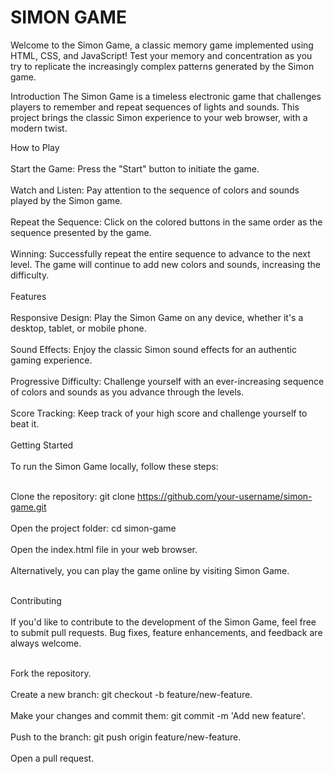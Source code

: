 
# SIMON GAME
Welcome to the Simon Game, a classic memory game implemented using HTML, CSS, and JavaScript! Test your memory and concentration as you try to replicate the increasingly complex patterns generated by the Simon game.



Introduction
The Simon Game is a timeless electronic game that challenges players to remember and repeat sequences of lights and sounds. This project brings the classic Simon experience to your web browser, with a modern twist.

How to Play<br></br>
Start the Game: Press the "Start" button to initiate the game.<br></br>
Watch and Listen: Pay attention to the sequence of colors and sounds played by the Simon game.<br></br>
Repeat the Sequence: Click on the colored buttons in the same order as the sequence presented by the game.<br></br>
Winning: Successfully repeat the entire sequence to advance to the next level. The game will continue to add new colors and sounds, increasing the difficulty.<br></br>
Features<br></br>
Responsive Design: Play the Simon Game on any device, whether it's a desktop, tablet, or mobile phone.<br></br>
Sound Effects: Enjoy the classic Simon sound effects for an authentic gaming experience.<br></br>
Progressive Difficulty: Challenge yourself with an ever-increasing sequence of colors and sounds as you advance through the levels.<br></br>
Score Tracking: Keep track of your high score and challenge yourself to beat it.<br></br>
Getting Started<br></br>
To run the Simon Game locally, follow these steps:<br></br>

Clone the repository: git clone https://github.com/your-username/simon-game.git<br></br>
Open the project folder: cd simon-game<br></br>
Open the index.html file in your web browser.<br></br>
Alternatively, you can play the game online by visiting Simon Game.<br></br>

Contributing<br></br>
If you'd like to contribute to the development of the Simon Game, feel free to submit pull requests. Bug fixes, feature enhancements, and feedback are always welcome.<br></br>

Fork the repository.<br></br>
Create a new branch: git checkout -b feature/new-feature.<br></br>
Make your changes and commit them: git commit -m 'Add new feature'.<br></br>
Push to the branch: git push origin feature/new-feature.<br></br>
Open a pull request.<br></br>
